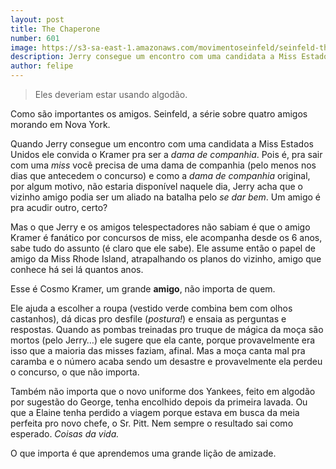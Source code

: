 ```yaml
---
layout: post
title: The Chaperone
number: 601
image: https://s3-sa-east-1.amazonaws.com/movimentoseinfeld/seinfeld-the-chaperone.jpg
description: Jerry consegue um encontro com uma candidata a Miss Estados Unidos e Elaine começa a trabalhar para o Sr. Pitt.
author: felipe
---
```


> Eles deveriam estar usando algodão.

Como são importantes os amigos. Seinfeld, a série sobre quatro amigos morando em Nova York.

Quando Jerry consegue um encontro com uma candidata a Miss Estados Unidos ele convida o Kramer pra ser a *dama de companhia*. Pois é, pra sair com uma *miss* você precisa de uma dama de companhia (pelo menos nos dias que antecedem o concurso) e como a *dama de companhia* original, por algum motivo, não estaria disponível naquele dia, Jerry acha que o vizinho amigo podia ser um aliado na batalha pelo *se dar bem*. Um amigo é pra acudir outro, certo?

Mas o que Jerry e os amigos telespectadores não sabiam é que o amigo Kramer é fanático por concursos de miss, ele acompanha desde os 6 anos, sabe tudo do assunto (é claro que ele sabe). Ele assume então o papel de amigo da Miss Rhode Island, atrapalhando os planos do vizinho, amigo que conhece há sei lá quantos anos.

Esse é Cosmo Kramer, um grande **amigo**, não importa de quem.

Ele ajuda a escolher a roupa (vestido verde combina bem com olhos castanhos), dá dicas pro desfile (*postura!*) e ensaia as perguntas e respostas. Quando as pombas treinadas pro truque de mágica da moça são mortos (pelo Jerry…) ele sugere que ela cante, porque provavelmente era isso que a maioria das misses faziam, afinal. Mas a moça canta mal pra caramba e o número acaba sendo um desastre e provavelmente ela perdeu o concurso, o que não importa.

Também não importa que o novo uniforme dos Yankees, feito em algodão por sugestão do George, tenha encolhido depois da primeira lavada. Ou que a Elaine tenha perdido a viagem porque estava em busca da meia perfeita pro novo chefe, o Sr. Pitt. Nem sempre o resultado sai como esperado. *Coisas da vida.*

O que importa é que aprendemos uma grande lição de amizade.